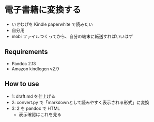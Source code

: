 # 電子書籍に変換する
- いせむげを Kindle paperwhite で読みたい
- 自分用
- mobi ファイルつくってから、自分の端末に転送すればいいはず

## Requirements
- Pandoc 2.13
- Amazon kindlegen v2.9

## How to use
- 1: draft.md を仕上げる
- 2: convert.py で「markdownとして読みやすく表示される形式」に変換
- 3: 2 を pandoc で HTML
    - 表示確認はこれを見る
